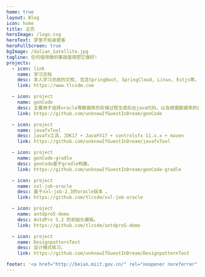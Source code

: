 ```yaml
---
home: true
layout: Blog
icon: home
title: 主页
heroImage: /logo.svg
heroText: 梦里不知身是客
heroFullScreen: true
bgImage: /dalian_Satellite.jpg
tagline: 任何值得做的事就值得把它做好!
projects:
  - icon: link
    name: 学习文档
    desc: 本人学习总结的文档, 包含SpringBoot, SpringCloud, Linux, Extjs等。
    link: https://www.tlcsdm.com

  - icon: project
    name: genCode
    desc: 主要用于选择oracle等数据库的存储过程生成后台java代码，以及根据数据库的表生成CRUD存储过程等。
    link: https://github.com/unknowIfGuestInDream/genCode

  - icon: project
    name: javafxTool
    desc: javafx工具，JDK17 + JavaFX17 + controlsfx 11.x.x + maven
    link: https://github.com/unknowIfGuestInDream/javafxTool

  - icon: project
    name: genCode-gradle
    desc: genCode基于gradle构建。
    link: https://github.com/unknowIfGuestInDream/genCode-gradle

  - icon: project
    name: xxl-job-oracle
    desc: 基于xxl-job-2.3的oracle版本 。
    link: https://github.com/tlcsdm/xxl-job-oracle

  - icon: project
    name: antdpro5-demo
    desc: AntdPro 5.2 的初始化模板。
    link: https://github.com/tlcsdm/antdpro5-demo

  - icon: project
    name: DesignpatternTest
    desc: 设计模式练习。
    link: https://github.com/unknowIfGuestInDream/DesignpatternTest

footer: '<a href="http://beian.miit.gov.cn/" rel="noopener noreferrer" target="_blank">备案号: 辽ICP备2021000033号-1</a> | <a href="/about/site.html">关于网站</a>'
---
```


